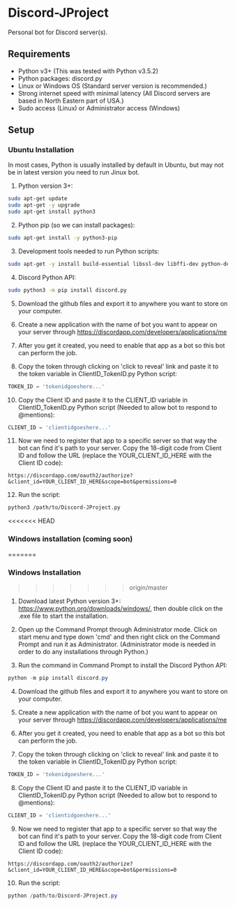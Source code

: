 # Discord-JProject
Personal bot for Discord server(s).

## Requirements
- Python v3+ (This was tested with Python v3.5.2)
- Python packages: discord.py
- Linux or Windows OS (Standard server version is recommended.)
- Strong internet speed with minimal latency (All Discord servers are based in North Eastern part of USA.)
- Sudo access (Linux) or Administrator access (Windows)

## Setup
### Ubuntu Installation
In most cases, Python is usually installed by default in Ubuntu, but may not be in latest version you need to run Jinux bot.

1) Python version 3+:
```Bash
sudo apt-get update
sudo apt-get -y upgrade
sudo apt-get install python3
```

2) Python pip (so we can install packages):
```Bash
sudo apt-get install -y python3-pip
```

3) Development tools needed to run Python scripts:
```Bash
sudo apt-get -y install build-essential libssl-dev libffi-dev python-dev
```

4) Discord Python API:
```Bash
sudo python3 -m pip install discord.py
```

5) Download the github files and export it to anywhere you want to store on your computer.

7) Create a new application with the name of bot you want to appear on your server through https://discordapp.com/developers/applications/me

8) After you get it created, you need to enable that app as a bot so this bot can perform the job.

9) Copy the token through clicking on 'click to reveal' link and paste it to the token variable in ClientID_TokenID.py Python script:
```Python
TOKEN_ID = 'tokenidgoeshere...'
```

10) Copy the Client ID and paste it to the CLIENT_ID variable in ClientID_TokenID.py Python script (Needed to allow bot to respond to @mentions):
```Python
CLIENT_ID = 'clientidgoeshere...'
```

11) Now we need to register that app to a specific server so that way the bot can find it's path to your server. Copy the 18-digit code from Client ID and follow the URL (replace the YOUR_CLIENT_ID_HERE with the Client ID code):
```
https://discordapp.com/oauth2/authorize?&client_id=YOUR_CLIENT_ID_HERE&scope=bot&permissions=0
```

12) Run the script:
```Bash
python3 /path/to/Discord-JProject.py
```

<<<<<<< HEAD

### Windows installation (coming soon)
=======
### Windows Installation
>>>>>>> origin/master

1) Download latest Python version 3+: https://www.python.org/downloads/windows/, then double click on the .exe file to start the installation.

2) Open up the Command Prompt through Administrator mode.
Click on start menu and type down 'cmd' and then right click on the Command Prompt and run it as Administrator. (Administrator mode is needed in order to do any installations through Python.)

3) Run the command in Command Prompt to install the Discord Python API:
```PowerShell
python -m pip install discord.py
```

4) Download the github files and export it to anywhere you want to store on your computer.

5) Create a new application with the name of bot you want to appear on your server through https://discordapp.com/developers/applications/me

6) After you get it created, you need to enable that app as a bot so this bot can perform the job.

7) Copy the token through clicking on 'click to reveal' link and paste it to the token variable in ClientID_TokenID.py Python script:
```Python
TOKEN_ID = 'tokenidgoeshere...'
```

8) Copy the Client ID and paste it to the CLIENT_ID variable in ClientID_TokenID.py Python script (Needed to allow bot to respond to @mentions):
```Python
CLIENT_ID = 'clientidgoeshere...'
```

9) Now we need to register that app to a specific server so that way the bot can find it's path to your server. Copy the 18-digit code from Client ID and follow the URL (replace the YOUR_CLIENT_ID_HERE with the Client ID code):
```
https://discordapp.com/oauth2/authorize?&client_id=YOUR_CLIENT_ID_HERE&scope=bot&permissions=0
```

10) Run the script:
```PowerShell
python /path/to/Discord-JProject.py
```
